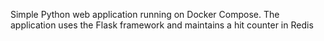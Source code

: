 Simple Python web application running on Docker Compose. The application uses the Flask framework and maintains a hit counter in Redis

